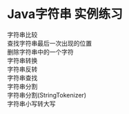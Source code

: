 # Java字符串 实例练习  
字符串比较  
查找字符串最后一次出现的位置  
删除字符串中的一个字符  
字符串转换  
字符串反转  
字符串查找  
字符串分割  
字符串分割(StringTokenizer)  
字符串小写转大写  
